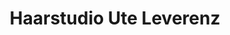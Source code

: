 ---
title: "Haarstudio Ute Leverenz"
url: /brandenburg-an-der-havel/haarstudio-ute-leverenz/
shop: Friseur
---